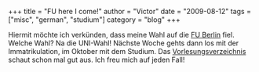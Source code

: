 +++
title = "FU here I come!"
author = "Victor"
date = "2009-08-12"
tags = ["misc", "german", "studium"]
category = "blog"
+++

Hiermit möchte ich verkünden, dass meine Wahl auf die [FU Berlin][1] fiel. Welche Wahl? Na die UNI-Wahl! Nächste Woche gehts dann los mit der Immatrikulation, im Oktober mit dem Studium. Das [Vorlesungsverzeichnis][2] schaut schon mal gut aus. Ich freu mich auf jeden Fall! 


[1]: http://www.fu-berlin.de/
[2]: https://www.mi.fu-berlin.de/kvv/semester.htm?iid=1
